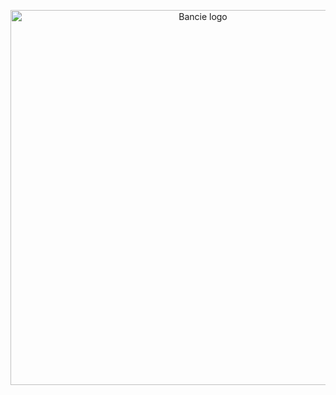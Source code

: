 <a href="https://web.facebook.com/ngchibangg?__cft__[0]=AZUZx_Pe8u4-tiSh77gJQ1HR1YJ7SNb7CqCvr0Hkf8oO69J2fwebFyWGl9r68Kg3WmgWsUa-RCwdT2HzRTdCC8WW45Gtx_wO4AjBJKgfcLuIG94XDOYjlqq7SbS4q4D-KTjM8_CR_GQ5ZkeG7cliEFmlX6VyeDFxH5Jo8ubWPIg60g&__tn__=-]C%2CP-R" target="_blank">
  <picture>
    <source media="(prefers-color-scheme: dark)" srcset="https://github.com/Bancie/NCKH/assets/144613141/6cb28dbb-ba17-4980-9ac3-7f40a49025a4" style="max-width: 100%; width: 400px; margin-bottom: 20px">
    <p align="center"> 
    <img alt="Bancie logo" src="https://github.com/Bancie/NCKH/assets/144613141/6cb28dbb-ba17-4980-9ac3-7f40a49025a4" width="600px">
    </p>
  </picture>
</a>
<h3></h3>
